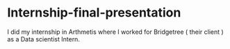 # Internship-final-presentation
I did my internship in Arthmetis where I worked for Bridgetree ( their client ) as a Data scientist Intern.  
